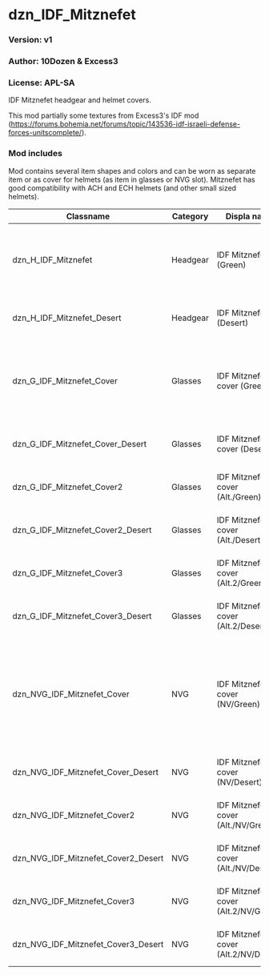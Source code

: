 # dzn_IDF_Mitznefet
### Version: v1
### Author: 10Dozen & Excess3
### License: APL-SA

IDF Mitznefet headgear and helmet covers.

This mod partially some textures from Excess3's IDF mod (https://forums.bohemia.net/forums/topic/143536-idf-israeli-defense-forces-unitscomplete/).

### Mod includes
Mod contains several item shapes and colors and can be worn as separate item or as cover for helmets (as item in glasses or NVG slot). Mitznefet has good compatibility with ACH and ECH helmets (and other small sized helmets).

Classname | Category | Displa name | Description
------------ | ------------- | -------------| -------------
dzn_H_IDF_Mitznefet | Headgear | IDF Mitznefet (Green) | Green camo mitznefet that can be weared directly on head
dzn_H_IDF_Mitznefet_Desert | Headgear | IDF Mitznefet (Desert) | Same as above, but in Desert camo 
dzn_G_IDF_Mitznefet_Cover | Glasses | IDF Mitznefet cover (Green) | Mitznefet helmet cover in Green camo. Should be weared with helmet
dzn_G_IDF_Mitznefet_Cover_Desert | Glasses | IDF Mitznefet cover (Desert) | Same as above, but in Desert camo
dzn_G_IDF_Mitznefet_Cover2 | Glasses | IDF Mitznefet cover (Alt./Green) | Alternative shape, Green camo
dzn_G_IDF_Mitznefet_Cover2_Desert | Glasses | IDF Mitznefet cover (Alt./Desert) | Alternative shape, Desert camo
dzn_G_IDF_Mitznefet_Cover3 | Glasses | IDF Mitznefet cover (Alt.2/Green) | Alternative shape, Green camo
dzn_G_IDF_Mitznefet_Cover3_Desert | Glasses | IDF Mitznefet cover (Alt.2/Desert) | Alternative shape, Desert camo
dzn_NVG_IDF_Mitznefet_Cover | NVG | IDF Mitznefet cover (NV/Green) | Mitznefet helmet cover in Green camo. Replaced NVG, but allow to wear with helmet and glasses
dzn_NVG_IDF_Mitznefet_Cover_Desert | NVG | IDF Mitznefet cover (NV/Desert) | Same as above, but in Desert camo
dzn_NVG_IDF_Mitznefet_Cover2 | NVG | IDF Mitznefet cover (Alt./NV/Green) | Alternative shape, Green camo
dzn_NVG_IDF_Mitznefet_Cover2_Desert | NVG | IDF Mitznefet cover (Alt./NV/Desert) | Alternative shape, Desert camo
dzn_NVG_IDF_Mitznefet_Cover3 | NVG | IDF Mitznefet cover (Alt.2/NV/Green) | Alternative shape, Green camo
dzn_NVG_IDF_Mitznefet_Cover3_Desert | NVG | IDF Mitznefet cover (Alt.2/NV/Desert) | Alternative shape, Desert camo
